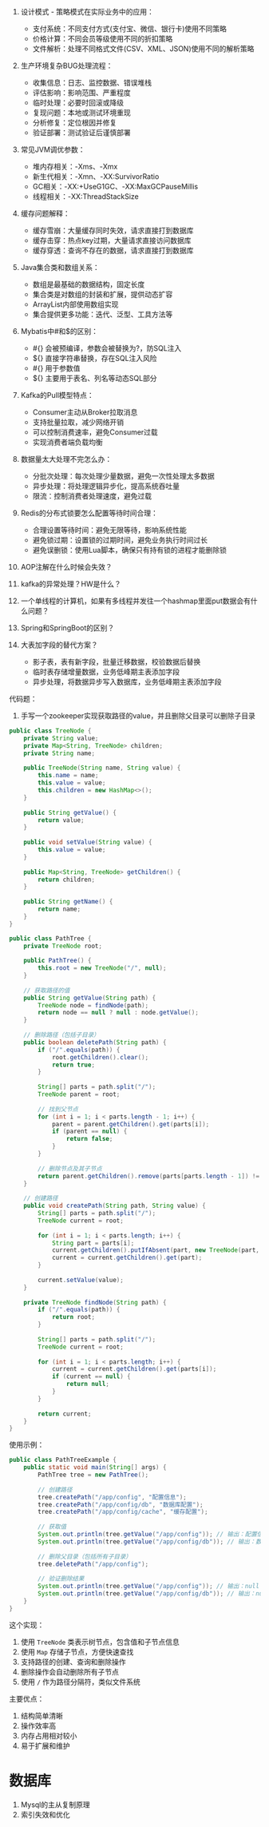 1. 设计模式 - 策略模式在实际业务中的应用：
   - 支付系统：不同支付方式(支付宝、微信、银行卡)使用不同策略
   - 价格计算：不同会员等级使用不同的折扣策略
   - 文件解析：处理不同格式文件(CSV、XML、JSON)使用不同的解析策略
   
2. 生产环境复杂BUG处理流程：
   - 收集信息：日志、监控数据、错误堆栈
   - 评估影响：影响范围、严重程度
   - 临时处理：必要时回滚或降级
   - 复现问题：本地或测试环境重现
   - 分析修复：定位根因并修复
   - 验证部署：测试验证后谨慎部署
   
3. 常见JVM调优参数：
   - 堆内存相关：-Xms、-Xmx
   - 新生代相关：-Xmn、-XX:SurvivorRatio
   - GC相关：-XX:+UseG1GC、-XX:MaxGCPauseMillis
   - 线程相关：-XX:ThreadStackSize
   
4. 缓存问题解释：
   - 缓存雪崩：大量缓存同时失效，请求直接打到数据库
   - 缓存击穿：热点key过期，大量请求直接访问数据库
   - 缓存穿透：查询不存在的数据，请求直接打到数据库
   
5. Java集合类和数组关系：
   - 数组是最基础的数据结构，固定长度
   - 集合类是对数组的封装和扩展，提供动态扩容
   - ArrayList内部使用数组实现
   - 集合提供更多功能：迭代、泛型、工具方法等
   
6. Mybatis中#和$的区别：
   - #{} 会被预编译，参数会被替换为?，防SQL注入
   - ${} 直接字符串替换，存在SQL注入风险
   - #{} 用于参数值
   - ${} 主要用于表名、列名等动态SQL部分

1. Kafka的Pull模型特点：
   - Consumer主动从Broker拉取消息
   - 支持批量拉取，减少网络开销
   - 可以控制消费速率，避免Consumer过载
   - 实现消费者端负载均衡
2. 数据量太大处理不完怎么办：
   - 分批次处理：每次处理少量数据，避免一次性处理太多数据
   - 异步处理：将处理逻辑异步化，提高系统吞吐量
   - 限流：控制消费者处理速度，避免过载
3. Redis的分布式锁要怎么配置等待时间合理：
   - 合理设置等待时间：避免无限等待，影响系统性能
   - 避免锁过期：设置锁的过期时间，避免业务执行时间过长
   - 避免误删锁：使用Lua脚本，确保只有持有锁的进程才能删除锁
4. AOP注解在什么时候会失效？
5. kafka的异常处理？HW是什么？
6. 一个单线程的计算机，如果有多线程并发往一个hashmap里面put数据会有什么问题？
7. Spring和SpringBoot的区别？
8. 大表加字段的替代方案？
    - 影子表，表有新字段，批量迁移数据，校验数据后替换
    - 临时表存储增量数据，业务低峰期主表添加字段
    - 异步处理，将数据异步写入数据库，业务低峰期主表添加字段

代码题：
1. 手写一个zookeeper实现获取路径的value，并且删除父目录可以删除子目录
```java
public class TreeNode {
    private String value;
    private Map<String, TreeNode> children;
    private String name;
    
    public TreeNode(String name, String value) {
        this.name = name;
        this.value = value;
        this.children = new HashMap<>();
    }
    
    public String getValue() {
        return value;
    }
    
    public void setValue(String value) {
        this.value = value;
    }
    
    public Map<String, TreeNode> getChildren() {
        return children;
    }
    
    public String getName() {
        return name;
    }
}
```

```java
public class PathTree {
    private TreeNode root;
    
    public PathTree() {
        this.root = new TreeNode("/", null);
    }
    
    // 获取路径的值
    public String getValue(String path) {
        TreeNode node = findNode(path);
        return node == null ? null : node.getValue();
    }
    
    // 删除路径（包括子目录）
    public boolean deletePath(String path) {
        if ("/".equals(path)) {
            root.getChildren().clear();
            return true;
        }
        
        String[] parts = path.split("/");
        TreeNode parent = root;
        
        // 找到父节点
        for (int i = 1; i < parts.length - 1; i++) {
            parent = parent.getChildren().get(parts[i]);
            if (parent == null) {
                return false;
            }
        }
        
        // 删除节点及其子节点
        return parent.getChildren().remove(parts[parts.length - 1]) != null;
    }
    
    // 创建路径
    public void createPath(String path, String value) {
        String[] parts = path.split("/");
        TreeNode current = root;
        
        for (int i = 1; i < parts.length; i++) {
            String part = parts[i];
            current.getChildren().putIfAbsent(part, new TreeNode(part, null));
            current = current.getChildren().get(part);
        }
        
        current.setValue(value);
    }
    
    private TreeNode findNode(String path) {
        if ("/".equals(path)) {
            return root;
        }
        
        String[] parts = path.split("/");
        TreeNode current = root;
        
        for (int i = 1; i < parts.length; i++) {
            current = current.getChildren().get(parts[i]);
            if (current == null) {
                return null;
            }
        }
        
        return current;
    }
}
```

使用示例：

```java
public class PathTreeExample {
    public static void main(String[] args) {
        PathTree tree = new PathTree();
        
        // 创建路径
        tree.createPath("/app/config", "配置信息");
        tree.createPath("/app/config/db", "数据库配置");
        tree.createPath("/app/config/cache", "缓存配置");
        
        // 获取值
        System.out.println(tree.getValue("/app/config")); // 输出：配置信息
        System.out.println(tree.getValue("/app/config/db")); // 输出：数据库配置
        
        // 删除父目录（包括所有子目录）
        tree.deletePath("/app/config");
        
        // 验证删除结果
        System.out.println(tree.getValue("/app/config")); // 输出：null
        System.out.println(tree.getValue("/app/config/db")); // 输出：null
    }
}
```

这个实现：
1. 使用 `TreeNode` 类表示树节点，包含值和子节点信息
2. 使用 `Map` 存储子节点，方便快速查找
3. 支持路径的创建、查询和删除操作
4. 删除操作会自动删除所有子节点
5. 使用 `/` 作为路径分隔符，类似文件系统

主要优点：
1. 结构简单清晰
2. 操作效率高
3. 内存占用相对较小
4. 易于扩展和维护

# 数据库
1. Mysql的主从复制原理
2. 索引失效和优化